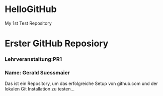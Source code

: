 # HelloGitHub
My 1st Test Repository
# Erster GitHub Reposiory
### Lehrveranstaltung:PR1
### Name: Gerald Suessmaier

Das ist ein Repository, um das erfolgreiche Setup von github.com und der lokalen Git Installation zu testen...

